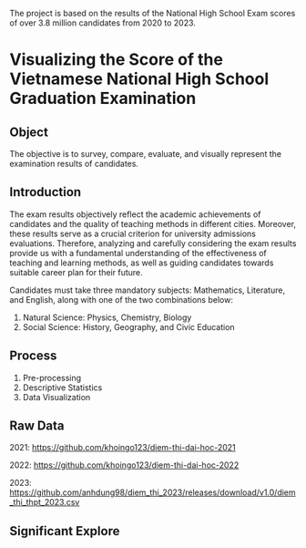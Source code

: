 The project is based on the results of the National High School Exam scores of over 3.8 million candidates from 2020 to 2023. 
# Visualizing the Score of the Vietnamese National High School Graduation Examination  
## Object 
The objective is to survey, compare, evaluate, and visually represent the examination results of candidates.
## Introduction 
The exam results objectively reflect the academic achievements of candidates and the quality of teaching methods in different cities. Moreover, these results serve as a crucial criterion for university admissions evaluations. Therefore, analyzing and carefully considering the exam results provide us with a fundamental understanding of the effectiveness of teaching and learning methods, as well as guiding candidates towards suitable career plan for their future.

Candidates must take three mandatory subjects: Mathematics, Literature, and English, along with one of the two combinations below: 
1. Natural Science: Physics, Chemistry, Biology
2. Social Science: History, Geography, and Civic Education
## Process
1.  Pre-processing
2.  Descriptive Statistics
3.  Data Visualization 
## Raw Data
2021: https://github.com/khoingo123/diem-thi-dai-hoc-2021

2022: https://github.com/khoingo123/diem-thi-dai-hoc-2022

2023: https://github.com/anhdung98/diem_thi_2023/releases/download/v1.0/diem_thi_thpt_2023.csv
## Significant Explore

